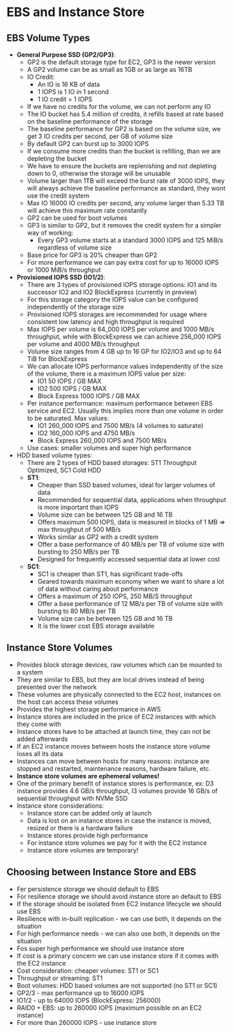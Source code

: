 # EBS and Instance Store

## EBS Volume Types

- **General Purpose SSD (GP2/GP3)**:
    - GP2 is the default storage type for EC2, GP3 is the newer version
    - A GP2 volume can be as small as 1GB or as large as 16TB
    - IO Credit:
        - An IO is 16 KB of data
        - 1 IOPS is 1 IO in 1 second
        - 1 IO credit = 1 IOPS
    - If we have no credits for the volume, we can not perform any IO
    - The IO bucket has 5.4 million of credits, it refills based at rate based on the baseline performance of the storage
    - The baseline performance for GP2 is based on the volume size, we get 3 IO credits per second, per GB of volume size
    - By default GP2 can burst up to 3000 IOPS
    - If we consume more credits than the bucket is refilling, than we are depleting the bucket
    - We have to ensure the buckets are replenishing and not depleting down to 0, otherwise the storage will be unusable
    - Volume larger than 1TB will exceed the burst rate of 3000 IOPS, they will always achieve the baseline performance as standard, they wont use the credit system
    - Max IO 16000 IO credits per second, any volume larger than 5.33 TB will achieve this maximum rate constantly
    - GP2 can be used for boot volumes
    - GP3 is similar to GP2, but it removes the credit system for a simpler way of working:
        - Every GP3 volume starts at a standard 3000 IOPS and 125 MiB/s regardless of volume size
    - Base price for GP3 is 20% cheaper than GP2
    - For more performance we can pay extra cost for up to 16000 IOPS or 1000 MiB/s throughput
- **Provisioned IOPS SSD (IO1/2)**:
    - There are 3 types of provisioned IOPS storage options: IO1 and its successor IO2 and IO2 BlockExpress (currently in preview)
    - For this storage category the IOPS value can be configured independently of the storage size
    - Provisioned IOPS storages are recommended for usage where consistent low latency and high throughput is required
    - Max IOPS per volume is 64_000 IOPS per volume and 1000 MB/s throughput, while with BlockExpress we can achieve 256_000 IOPS per volume and 4000 MB/s throughput
    - Volume size ranges from 4 GB up to 16 GP for IO2/IO3 and up to 64 TiB for BlockExpress
    - We can allocate IOPS performance values independently of the size of the volume, there is a maximum IOPS value per size:
        - IO1 50 IOPS / GB MAX
        - IO2 500 IOPS / GB MAX
        - Block Express 1000 IOPS / GB MAX
    - Per instance performance: maximum performance between EBS service and EC2. Usually this implies more than one volume in order to be saturated. Max values:
        - IO1 260_000 IOPS and 7500 MB/s (4 volumes to saturate)
        - IO2 160_000 IOPS and 4750 MB/s 
        - Block Express 260_000 IOPS and 7500 MB/s
    - Use cases: smaller volumes and super high performance
- HDD based volume types:
    - There are 2 types of HDD based storages: ST1 Throughput Optimized, SC1 Cold HDD
    - **ST1**:
        - Cheaper than SSD based volumes, ideal for larger volumes of data
        - Recommended for sequential data, applications when throughput is more important than IOPS
        - Volume size can be between 125 GB and 16 TB
        - Offers maximum 500 IOPS, data is measured in blocks of 1 MB => max throughput of 500 MB/s
        - Works similar as GP2 with a credit system
        - Offer a base performance of 40 MB/s per TB of volume size with bursting to 250 MB/s per TB
        - Designed for frequently accessed sequential data at lower cost
    - **SC1**:
        - SC1 is cheaper than ST1, has significant trade-offs
        - Geared towards maximum economy when we want to share a lot of data without caring about performance
        - Offers a maximum of 250 IOPS, 250 MB/S throughput
        - Offer a base performance of 12 MB/s per TB of volume size with bursting to 80 MB/s per TB
        - Volume size can be between 125 GB and 16 TB
        - It is the lower cost EBS storage available

## Instance Store Volumes

- Provides block storage devices, raw volumes which can be mounted to a system
- They are similar to EBS, but they are local drives instead of being presented over the network
- These volumes are physically connected to the EC2 host, instances on the host can access these volumes
- Provides the highest storage performance in AWS
- Instance stores are included in the price of EC2 instances with which they come with
- Instance stores have to be attached at launch time, they can not be added afterwards
- If an EC2 instance moves between hosts the instance store volume loses all its data
- Instances can move between hosts for many reasons: instance are stopped and restarted, maintenance reasons, hardware failure, etc.
- **Instance store volumes are ephemeral volumes!**
- One of the primary benefit of instance stores is performance, ex: D3 instance provides 4.6 GB/s throughput, I3 volumes provide 16 GB/s of sequential throughput with NVMe SSD
- Instance store considerations:
    - Instance store can be added only at launch
    - Data is lost on an instance stores in case the instance is moved, resized or there is a hardware failure
    - Instance stores provide high performance
    - For instance store volumes we pay for it with the EC2 instance
    - Instance store volumes are temporary!

## Choosing between Instance Store and EBS

- Fer persistence storage we should default to EBS
- For resilience storage we should avoid instance store an default to EBS
- If the storage should be isolated from EC2 instance lifecycle we should use EBS
- Resilience with in-built replication - we can use both, it depends on the situation
- For high performance needs -  we can also use both, it depends on the situation
- Fos super high performance we should use instance store
- If cost is a primary concern we can use instance store if it comes with the EC2 instance
- Cost consideration: cheaper volumes: ST1 or SC1
- Throughput or streaming: ST1
- Boot volumes: HDD based volumes are not supported (no ST1 or SC1)
- GP2/3 - max performance up to 16000 IOPS
- IO1/2 - up to 64000 IOPS (BlockExpress: 256000)
- RAID0 + EBS: up to 260000 IOPS (maximum possible on an EC2 instance)
- For more than 260000 IOPS - use instance store